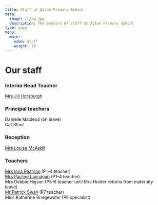 ```yaml
---
title: Staff at Ayton Primary School
meta:
  image: /i/og.jpg
  description: The members of staff at Ayton Primary School
type: page
menu:
  main:
    name: Staff
    weight: 70
---
```

# Our staff

### Interim Head Teacher

[Mrs Jill Horsburgh](mailto:Jill.Horsburgh@scotborders.gov.uk)

### Principal teachers

Danielle Macleod (on leave)  
Cat Stout

### Reception

[Mrs Louise McAskill](mailto:louise.mcaskill1@scotborders.gov.uk)

### Teachers

[Mrs Iona Pearson](mailto:gw22pearsoniona@glow.sch.uk) (P1–4 teacher)  
[Mrs Pauline Lannagan](mailto:gw17lannaganpauline@glow.sch.uk) (P1–4 teacher)  
Mrs Debbie Higson (P5–6 teacher until Mrs Hunter returns from maternity leave)  
[Mr Patrick Swan](mailto:gw19swanpatrick@glow.sch.uk) (P7 teacher)  
Miss Katherine Bridgewater (PE specialist)
